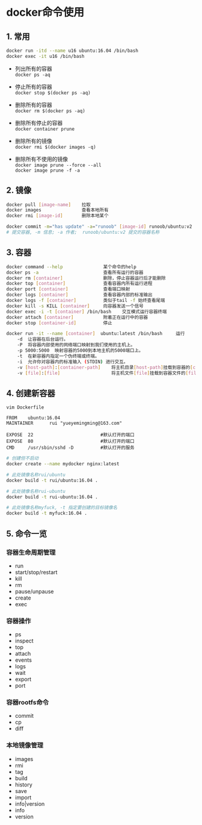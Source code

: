 # docker命令使用

## 1. 常用

```bash
docker run -itd --name u16 ubuntu:16.04 /bin/bash
docker exec -it u16 /bin/bash
```

* 列出所有的容器  
  `docker ps -aq`

* 停止所有的容器  
  `docker stop $(docker ps -aq)`

* 删除所有的容器  
  `docker rm $(docker ps -aq)`

* 删除所有停止的容器  
  `docker container prune`

* 删除所有的镜像  
  `docker rmi $(docker images -q)`

* 删除所有不使用的镜像  
  `docker image prune --force --all`  
  `docker image prune -f -a`

## 2. 镜像

```bash
docker pull [image-name]    拉取
docker images               查看本地所有
docker rmi [image-id]       删除本地某个

docker commit -m="has update" -a="runoob" [image-id] runoob/ubuntu:v2
# 提交容器, -m 信息; -a 作者;  runoob/ubuntu:v2 提交的容器名称
```

## 3. 容器

```bash
docker command --help               某个命令的help
docker ps -a                        查看所有运行的容器
docker rm [container]               删除，停止容器运行后才能删除
docker top [container]              查看容器内所有运行进程
docker port [container]             查看端口映射
docker logs [container]             查看容器内部的标准输出
docker logs -f [container]          类似于tail -f 始终查看尾端
docker kill -s KILL [container]     向容器发送一个信号
docker exec -i -t [container] /bin/bash    交互模式运行容器终端
docker attach [container]           附着正在运行中的容器
docker stop [container-id]          停止
```

```bash
docker run -it --name [container]  ubuntu:latest /bin/bash     运行
    -d  让容器在后台运行。
    -P  将容器内部使用的网络端口映射到我们使用的主机上。
    -p 5000:5000  映射容器的5000到本地主机的5000端口上。
    -t  在新容器内指定一个伪终端或终端。
    -i  允许你对容器内的标准输入 (STDIN) 进行交互。
    -v [host-path]:[container-path]    将主机目录[host-path]挂载到容器的[container-path]
    -v [file]:[file]                   将主机文件[file]挂载到容器文件的[file]
```

## 4. 创建新容器

`vim Dockerfile`

```text
FROM    ubuntu:16.04
MAINTAINER      rui "yueyemingming@163.com"

EXPOSE  22                         #默认打开的端口
EXPOSE  80                         #默认打开的端口
CMD     /usr/sbin/sshd -D          #默认打开的服务
```

```bash
# 创建但不启动
docker create --name mydocker nginx:latest

# 此处镜像名称rui/ubuntu
docker build -t rui/ubuntu:16.04 .

# 此处镜像名称rui-ubuntu
docker build -t rui-ubuntu:16.04 .

# 此处镜像名称myfuck, -t 指定要创建的目标镜像名
docker build -t myfuck:16.04 .
```

## 5. 命令一览

### 容器生命周期管理

* run
* start/stop/restart
* kill
* rm
* pause/unpause
* create
* exec

### 容器操作

* ps
* inspect
* top
* attach
* events
* logs
* wait
* export
* port

### 容器rootfs命令

* commit
* cp
* diff

### 本地镜像管理

* images
* rmi
* tag
* build
* history
* save
* import
* info|version
* info
* version
